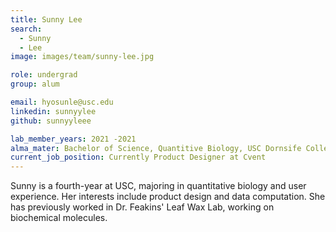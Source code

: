 ```yaml
---
title: Sunny Lee
search:
  - Sunny
  - Lee
image: images/team/sunny-lee.jpg

role: undergrad
group: alum

email: hyosunle@usc.edu
linkedin: sunnyylee
github: sunnyyleee

lab_member_years: 2021 -2021
alma_mater: Bachelor of Science, Quantitive Biology, USC Dornsife College of Letters, Arts and Sciences
current_job_position: Currently Product Designer at Cvent
---
```


Sunny is a fourth-year at USC, majoring in quantitative biology and user experience. Her interests include product design and data computation. She has previously worked in Dr. Feakins' Leaf Wax Lab, working on biochemical molecules.
